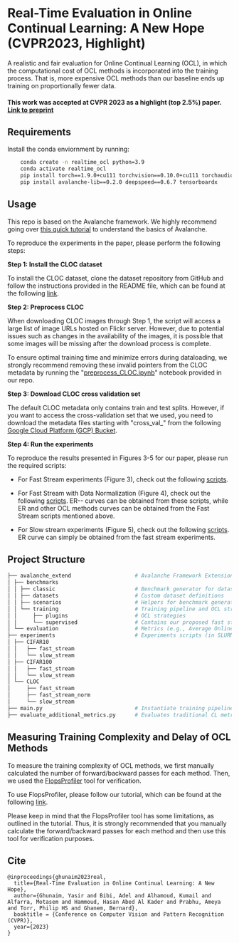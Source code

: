 
# Real-Time Evaluation in Online Continual Learning: A New Hope (CVPR2023, Highlight)
A realistic and fair evaluation for Online Continual Learning (OCL), in which the computational cost of OCL methods is incorporated into the training process. That is, more expensive OCL methods than our baseline ends up training on proportionally fewer data.

#### This work was accepted at CVPR 2023 as a highlight (top 2.5%) paper. [Link to preprint](https://arxiv.org/abs/2302.01047)

## Requirements
Install the conda enviornment by running: 
```bash
    conda create -n realtime_ocl python=3.9
    conda activate realtime_ocl
    pip install torch==1.9.0+cu111 torchvision==0.10.0+cu111 torchaudio==0.9.0 -f https://download.pytorch.org/whl/torch_stable.html
    pip install avalanche-lib==0.2.0 deepspeed==0.6.7 tensorboardx
```

## Usage
This repo is based on the Avalanche framework. We highly recommend going over [this quick tutorial](https://avalanche.continualai.org/from-zero-to-hero-tutorial/01_introduction) to understand the basics of Avalanche.

To reproduce the experiments in the paper, please perform the following steps:

**Step 1: Install the CLOC dataset**

To install the CLOC dataset, clone the dataset repository from GitHub and follow the instructions provided in the README file, which can be found at the following [link](https://github.com/IntelLabs/continuallearning/tree/main/CLOC).

**Step 2: Preprocess CLOC**

When downloading CLOC images through Step 1, the script will access a large list of image URLs hosted on Flickr server. However, due to potential issues such as changes in the availability of the images, it is possible that some images will be missing after the download process is complete.

To ensure optimal training time and minimize errors during dataloading, we strongly recommend removing these invalid pointers from the CLOC metadata by running the "[preprocess_CLOC.ipynb](https://github.com/Yasir-Ghunaim/RealtimeOCL/blob/main/preprocess_CLOC.ipynb)" notebook provided in our repo.

**Step 3: Download CLOC cross validation set**

The default CLOC metadata only contains train and test splits. However, if you want to access the cross-validation set that we used, you need to download the metadata files starting with "cross_val_" from the following [Google Cloud Platform (GCP) Bucket](https://console.cloud.google.com/storage/browser/cl-datasets/CLOC_torchsave_order_files?pageState=(%22StorageObjectListTable%22:(%22f%22:%22%255B%255D%22))&prefix=&forceOnObjectsSortingFiltering=false).

**Step 4: Run the experiments**

To reproduce the results presented in Figures 3-5 for our paper, please run the required scripts:
-   For Fast Stream experiments (Figure 3), check out the following [scripts](https://github.com/Yasir-Ghunaim/RealtimeOCL/tree/main/experiments/CLOC/fast_stream).  
    
-   For Fast Stream with Data Normalization (Figure 4), check out the following [scripts](https://github.com/Yasir-Ghunaim/RealtimeOCL/tree/main/experiments/CLOC/fast_stream_norm). ER-- curves can be obtained from these scripts, while ER and other OCL methods curves can be obtained from the Fast Stream scripts mentioned above.

-   For Slow stream experiments (Figure 5), check out the following [scripts](https://github.com/Yasir-Ghunaim/RealtimeOCL/tree/main/experiments/CLOC/slow_stream). ER curve can simply be obtained from the fast stream experiments.

## Project Structure

```bash
├── avalanche_extend                    # Avalanche Framework Extensions
│ ├── benchmarks							
│ │ ├── classic                         # Benchmark generator for datasets
│ │ ├── datasets                        # Custom dataset definitions 
│ │ ├── scenarios                       # Helpers for benchmark generator  
│ │ └── training                        # Training pipeline and OCL strategies
│ │     ├── plugins                     # OCL strategies
│ │     └── supervised                  # Contains our proposed fast stream setup (called Delay)
│ └── evaluation                        # Metrics (e.g., Average Online Accuracy)
├── experiments                         # Experiments scripts (in SLURM format, but they can also be used as bash scripts.)
│ ├── CIFAR10
│ │   ├── fast_stream
│ │   └── slow_stream
│ ├── CIFAR100
│ │   ├── fast_stream
│ │   └── slow_stream
│ └── CLOC
│     ├── fast_stream
│     ├── fast_stream_norm
│     └── slow_stream
├── main.py                             # Instantiate training pipeline, OCL strategies, metrics and loggers 
├── evaluate_additional_metrics.py      # Evaluates traditional CL metrics (i.e., Backward/Forward Transfer)
```

## Measuring Training Complexity and Delay of OCL Methods
To measure the training complexity of OCL methods, we first manually calculated the number of forward/backward passes for each method. Then, we used the [FlopsProfiler](https://www.deepspeed.ai/tutorials/flops-profiler/) tool for verification.

To use FlopsProfiler, please follow our tutorial, which can be found at the following [link](https://github.com/Yasir-Ghunaim/RealtimeOCL/blob/main/measuring_delay.md). 

Please keep in mind that the FlopsProfiler tool has some limitations, as outlined in the tutorial. Thus, it is strongly recommended that you manually calculate the forward/backward passes for each method and then use this tool for verification purposes.

## Cite
```
@inproceedings{ghunaim2023real,
  title={Real-Time Evaluation in Online Continual Learning: A New Hope},
  author={Ghunaim, Yasir and Bibi, Adel and Alhamoud, Kumail and Alfarra, Motasem and Hammoud, Hasan Abed Al Kader and Prabhu, Ameya and Torr, Philip HS and Ghanem, Bernard},
  booktitle = {Conference on Computer Vision and Pattern Recognition (CVPR)},
  year={2023}
}
```
